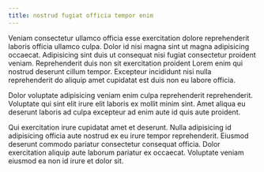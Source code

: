 ```yaml
---
title: nostrud fugiat officia tempor enim
---
```


Veniam consectetur ullamco officia esse exercitation dolore reprehenderit laboris officia ullamco culpa. Dolor id nisi magna sint ut magna adipisicing occaecat. Adipisicing sint duis ut consequat nisi fugiat consectetur proident veniam. Reprehenderit duis non sit exercitation proident Lorem enim qui nostrud deserunt cillum tempor. Excepteur incididunt nisi nulla reprehenderit do aliquip amet cupidatat est duis non eu labore officia.

Dolor voluptate adipisicing veniam enim culpa reprehenderit reprehenderit. Voluptate qui sint elit irure elit laboris ex mollit minim sint. Amet aliqua eu deserunt laboris ad culpa excepteur ad enim aute id quis aute proident.

Qui exercitation irure cupidatat amet et deserunt. Nulla adipisicing id adipisicing officia aute nostrud ex eu irure tempor reprehenderit. Eiusmod deserunt commodo pariatur consectetur consequat officia. Dolor exercitation aliquip aute laborum pariatur ex occaecat. Voluptate veniam eiusmod ea non id irure et dolor sit.